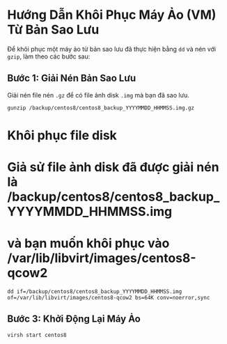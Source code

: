 # Hướng Dẫn Khôi Phục Máy Ảo (VM) Từ Bản Sao Lưu

Để khôi phục một máy ảo từ bản sao lưu đã thực hiện bằng `dd` và nén với `gzip`, làm theo các bước sau:

## Bước 1: Giải Nén Bản Sao Lưu

Giải nén file nén `.gz` để có file ảnh disk `.img` mà bạn đã sao lưu.

    gunzip /backup/centos8/centos8_backup_YYYYMMDD_HHMMSS.img.gz
    
# Khôi phục file disk
# Giả sử file ảnh disk đã được giải nén là /backup/centos8/centos8_backup_YYYYMMDD_HHMMSS.img
# và bạn muốn khôi phục vào /var/lib/libvirt/images/centos8-qcow2

    dd if=/backup/centos8/centos8_backup_YYYYMMDD_HHMMSS.img of=/var/lib/libvirt/images/centos8-qcow2 bs=64K conv=noerror,sync
## Bước 3: Khởi Động Lại Máy Ảo
    virsh start centos8
